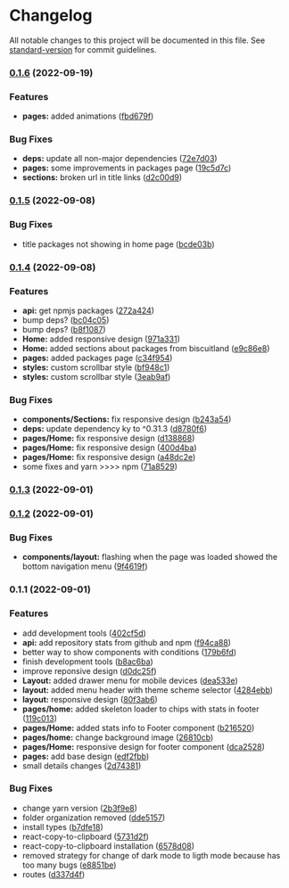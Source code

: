 # Changelog

All notable changes to this project will be documented in this file. See [standard-version](https://github.com/conventional-changelog/standard-version) for commit guidelines.

### [0.1.6](https://github.com/oasisjs/biscuit-web/compare/v0.1.5...v0.1.6) (2022-09-19)


### Features

* **pages:** added animations ([fbd679f](https://github.com/oasisjs/biscuit-web/commit/fbd679f482198339f2868bf79211b92aa11c8036))


### Bug Fixes

* **deps:** update all non-major dependencies ([72e7d03](https://github.com/oasisjs/biscuit-web/commit/72e7d0399bd36328e725ca01f392bf23ba89864e))
* **pages:** some improvements in packages page ([19c5d7c](https://github.com/oasisjs/biscuit-web/commit/19c5d7c22470d722419aed70f2f3c68c04f2cdc6))
* **sections:** broken url in title links ([d2c00d9](https://github.com/oasisjs/biscuit-web/commit/d2c00d9bd7fa6f876b543df06a8013da5c41e898))

### [0.1.5](https://github.com/oasisjs/biscuit-web/compare/v0.1.4...v0.1.5) (2022-09-08)


### Bug Fixes

* title packages not showing in home page ([bcde03b](https://github.com/oasisjs/biscuit-web/commit/bcde03b40e5ad86aa89bfb0f264ae3b10f8ca429))

### [0.1.4](https://github.com/oasisjs/biscuit-web/compare/v0.1.3...v0.1.4) (2022-09-08)


### Features

* **api:** get npmjs packages ([272a424](https://github.com/oasisjs/biscuit-web/commit/272a4243d14443c8b7af6c61032ed04f16507438))
* bump deps? ([bc04c05](https://github.com/oasisjs/biscuit-web/commit/bc04c05bfb2dfa0e8711084b3d9c3552c7551645))
* bump deps? ([b8f1087](https://github.com/oasisjs/biscuit-web/commit/b8f10878d6e01bce5b2cf56653d12cdf09a44351))
* **Home:** added responsive design ([971a331](https://github.com/oasisjs/biscuit-web/commit/971a331d13804e4cd8b32d1f59b0af09efa28d24))
* **Home:** added sections about packages from biscuitland ([e9c86e8](https://github.com/oasisjs/biscuit-web/commit/e9c86e89646a5894de06c7eed98c7988bc60d699))
* **pages:** added packages page ([c34f954](https://github.com/oasisjs/biscuit-web/commit/c34f954069fd672170ef28ee175958d2873e0861))
* **styles:** custom scrollbar style ([bf948c1](https://github.com/oasisjs/biscuit-web/commit/bf948c1c18e2b89f73c36bea225d2ef63530d9ea))
* **styles:** custom scrollbar style ([3eab9af](https://github.com/oasisjs/biscuit-web/commit/3eab9afdfe8494318127efd4e479520e1a5f6f65))


### Bug Fixes

* **components/Sections:** fix responsive design ([b243a54](https://github.com/oasisjs/biscuit-web/commit/b243a543af697e7dffe0ba5601fc860e10905f57))
* **deps:** update dependency ky to ^0.31.3 ([d8780f6](https://github.com/oasisjs/biscuit-web/commit/d8780f6c2a5787de117b2734d07dc7296feddc85))
* **pages/Home:** fix responsive design ([d138868](https://github.com/oasisjs/biscuit-web/commit/d13886830df242e92fc6c83f29e1ac1b4b541831))
* **pages/Home:** fix responsive design ([400d4ba](https://github.com/oasisjs/biscuit-web/commit/400d4ba4cba350033bda68ed39b13a27d1784342))
* **pages/Home:** fix responsive design ([a48dc2e](https://github.com/oasisjs/biscuit-web/commit/a48dc2e9289485581992ff2a48f10a47c2278624))
* some fixes and yarn >>>> npm ([71a8529](https://github.com/oasisjs/biscuit-web/commit/71a85292934ef2a23d80789e93514122142534d1))

### [0.1.3](https://github.com/oasisjs/biscuit-web/compare/v0.1.2...v0.1.3) (2022-09-01)

### [0.1.2](https://github.com/oasisjs/biscuit-web/compare/v0.1.1...v0.1.2) (2022-09-01)


### Bug Fixes

* **components/layout:** flashing when the page was loaded showed the bottom navigation menu ([9f4619f](https://github.com/oasisjs/biscuit-web/commit/9f4619fd8991c32cce13bcf0b15fab857464f6a6))

### 0.1.1 (2022-09-01)


### Features

* add development tools ([402cf5d](https://github.com/oasisjs/biscuit-web/commit/402cf5d44bc0911a4884bc6251223e50953110e8))
* **api:** add repository stats from github and npm ([f94ca88](https://github.com/oasisjs/biscuit-web/commit/f94ca886fdcc68605775e134cf9451364186680f))
* better way to show components with conditions ([179b6fd](https://github.com/oasisjs/biscuit-web/commit/179b6fd6aeab700adc98c6ed87ea6d7517c60e39))
* finish development tools ([b8ac6ba](https://github.com/oasisjs/biscuit-web/commit/b8ac6ba9579ea92a6425bf50cd05b897bcb3cca1))
* improve reponsive design ([d0dc25f](https://github.com/oasisjs/biscuit-web/commit/d0dc25fa94f3a49c1127c506d2c85db0cede167b))
* **Layout:** added drawer menu for mobile devices ([dea533e](https://github.com/oasisjs/biscuit-web/commit/dea533e4ab58797216410ac8a8875dbf294d163e))
* **layout:** added menu header with theme scheme selector ([4284ebb](https://github.com/oasisjs/biscuit-web/commit/4284ebbe42636d2b2c68c52d81182faae4e5409e))
* **layout:** responsive design ([80f3ab6](https://github.com/oasisjs/biscuit-web/commit/80f3ab67add653bfc1947010615217dca0fc100a))
* **pages/home:** added skeleton loader to chips with stats in footer ([119c013](https://github.com/oasisjs/biscuit-web/commit/119c0130529167ea2c08bddeb81a605cf1018d56))
* **pages/Home:** added stats info to Footer component ([b216520](https://github.com/oasisjs/biscuit-web/commit/b216520e7aeb1ce5a5b8b44bff31d63353c380c7))
* **pages/home:** change background image ([26810cb](https://github.com/oasisjs/biscuit-web/commit/26810cbc8ae04af8cb5f52186eb00f05c828981d))
* **pages/Home:** responsive design for footer component ([dca2528](https://github.com/oasisjs/biscuit-web/commit/dca2528d151c73f84289e3a156de3936b8925bcf))
* **pages:** add base design ([edf2fbb](https://github.com/oasisjs/biscuit-web/commit/edf2fbbe3e3dc3610a8bf79299f8ec59779b1209))
* small details changes ([2d74381](https://github.com/oasisjs/biscuit-web/commit/2d743814fe1cf907e3c7da49e14fad320ee57865))


### Bug Fixes

* change yarn version ([2b3f9e8](https://github.com/oasisjs/biscuit-web/commit/2b3f9e81a36e43247a1d2995a8ffc966aa5e0abe))
* folder organization removed ([dde5157](https://github.com/oasisjs/biscuit-web/commit/dde51572b1d493ade73e4340643db55cfbc81d42))
* install types ([b7dfe18](https://github.com/oasisjs/biscuit-web/commit/b7dfe183bb9ec74d8c3d6773af4a617ce85c5987))
* react-copy-to-clipboard ([5731d2f](https://github.com/oasisjs/biscuit-web/commit/5731d2fd5a47a49b3aa011b51f4bfd71ac3b0896))
* react-copy-to-clipboard installation ([6578d08](https://github.com/oasisjs/biscuit-web/commit/6578d085c40c4afcd7bd33e567c6bf7c8f39f20f))
* removed strategy for change of dark mode to ligth mode because has too many bugs ([e8851be](https://github.com/oasisjs/biscuit-web/commit/e8851be1574a675cb4163a4e606fe8f8d46f26e3))
* routes ([d337d4f](https://github.com/oasisjs/biscuit-web/commit/d337d4f848ed9a1a2f3e3bf2772ed2cb075bfabe))
